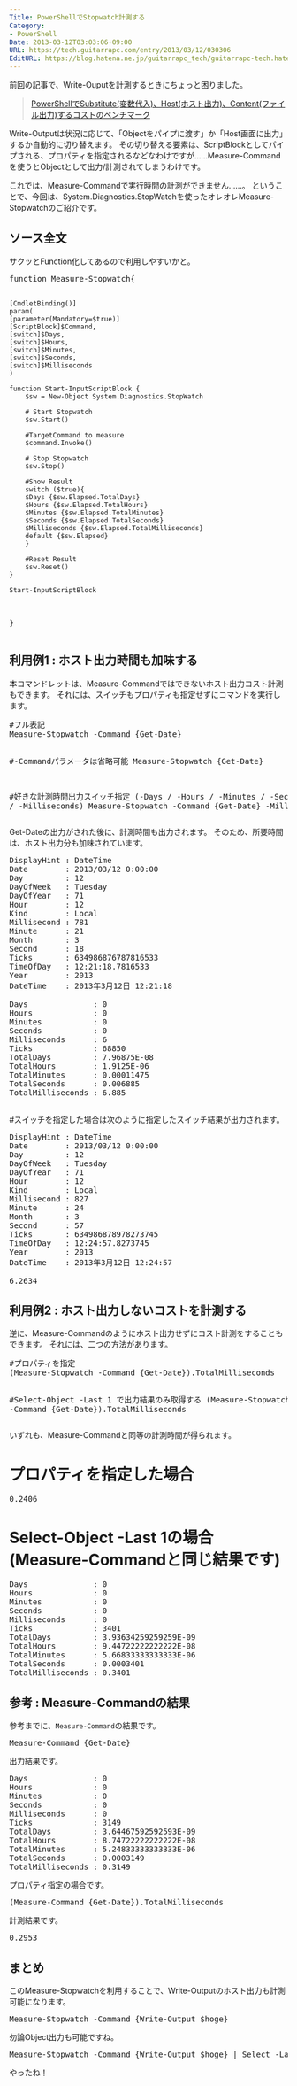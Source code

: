 ```yaml
---
Title: PowerShellでStopwatch計測する
Category:
- PowerShell
Date: 2013-03-12T03:03:06+09:00
URL: https://tech.guitarrapc.com/entry/2013/03/12/030306
EditURL: https://blog.hatena.ne.jp/guitarrapc_tech/guitarrapc-tech.hatenablog.com/atom/entry/11696248318757675546
---
```


前回の記事で、Write-Ouputを計測するときにちょっと困りました。

<blockquote><a href="http://guitarrapc.wordpress.com/2013/03/11/powershell%e3%81%a7substitute%e5%a4%89%e6%95%b0%e4%bb%a3%e5%85%a5%e3%80%81host%e3%83%9b%e3%82%b9%e3%83%88%e5%87%ba%e5%8a%9b%e3%80%81content%e3%83%95%e3%82%a1%e3%82%a4%e3%83%ab%e5%87%ba%e5%8a%9b/" target="_blank">PowerShellでSubstitute(変数代入)、Host(ホスト出力)、Content(ファイル出力)するコストのベンチマーク</a></blockquote>

Write-Outputは状況に応じて、「Objectをパイプに渡す」か「Host画面に出力」するか自動的に切り替えます。
その切り替える要素は、ScriptBlockとしてパイプされる、プロパティを指定されるなどなわけですが……Measure-Commandを使うとObjectとして出力/計測されてしまうわけです。

これでは、Measure-Commandで実行時間の計測ができません……。
ということで、今回は、System.Diagnostics.StopWatchを使ったオレオレMeasure-Stopwatchのご紹介です。




<h2>ソース全文</h2>
サクッとFunction化してあるので利用しやすいかと。
<pre class="brush: powershell">
function Measure-Stopwatch{

    [CmdletBinding()]
    param(
    [parameter(Mandatory=$true)]
    [ScriptBlock]$Command,
    [switch]$Days,
    [switch]$Hours,
    [switch]$Minutes,
    [switch]$Seconds,
    [switch]$Milliseconds
    )

    function Start-InputScriptBlock {
        $sw = New-Object System.Diagnostics.StopWatch

        # Start Stopwatch
        $sw.Start()

        #TargetCommand to measure
        $command.Invoke()

        # Stop Stopwatch
        $sw.Stop()

        #Show Result
        switch ($true){
        $Days {$sw.Elapsed.TotalDays}
        $Hours {$sw.Elapsed.TotalHours}
        $Minutes {$sw.Elapsed.TotalMinutes}
        $Seconds {$sw.Elapsed.TotalSeconds}
        $Milliseconds {$sw.Elapsed.TotalMilliseconds}
        default {$sw.Elapsed}
        }

        #Reset Result
        $sw.Reset()
    }

    Start-InputScriptBlock

}
</pre>

<h2>利用例1 : ホスト出力時間も加味する</h2>
本コマンドレットは、Measure-Commandではできないホスト出力コスト計測もできます。
それには、スイッチもプロパティも指定せずにコマンドを実行します。
<pre class="brush: powershell">
#フル表記
Measure-Stopwatch -Command {Get-Date}

#-Commandパラメータは省略可能
Measure-Stopwatch {Get-Date}

#好きな計測時間出力スイッチ指定 (-Days / -Hours / -Minutes / -Seconds / -Milliseconds)
Measure-Stopwatch -Command {Get-Date} -Milliseconds
</pre>

Get-Dateの出力がされた後に、計測時間も出力されます。
そのため、所要時間は、ホスト出力分も加味されています。
<pre class="brush: powershell">
DisplayHint : DateTime
Date        : 2013/03/12 0:00:00
Day         : 12
DayOfWeek   : Tuesday
DayOfYear   : 71
Hour        : 12
Kind        : Local
Millisecond : 781
Minute      : 21
Month       : 3
Second      : 18
Ticks       : 634986876787816533
TimeOfDay   : 12:21:18.7816533
Year        : 2013
DateTime    : 2013年3月12日 12:21:18

Days              : 0
Hours             : 0
Minutes           : 0
Seconds           : 0
Milliseconds      : 6
Ticks             : 68850
TotalDays         : 7.96875E-08
TotalHours        : 1.9125E-06
TotalMinutes      : 0.00011475
TotalSeconds      : 0.006885
TotalMilliseconds : 6.885

</pre>

#スイッチを指定した場合は次のように指定したスイッチ結果が出力されます。
<pre class="brush: powershell">
DisplayHint : DateTime
Date        : 2013/03/12 0:00:00
Day         : 12
DayOfWeek   : Tuesday
DayOfYear   : 71
Hour        : 12
Kind        : Local
Millisecond : 827
Minute      : 24
Month       : 3
Second      : 57
Ticks       : 634986878978273745
TimeOfDay   : 12:24:57.8273745
Year        : 2013
DateTime    : 2013年3月12日 12:24:57

6.2634
</pre>

<h2>利用例2 : ホスト出力しないコストを計測する</h2>
逆に、Measure-Commandのようにホスト出力せずにコスト計測をすることもできます。
それには、二つの方法があります。
<pre class="brush: powershell">
#プロパティを指定
(Measure-Stopwatch -Command {Get-Date}).TotalMilliseconds

#Select-Object -Last 1 で出力結果のみ取得する
(Measure-Stopwatch -Command {Get-Date}).TotalMilliseconds
</pre>

いずれも、Measure-Commandと同等の計測時間が得られます。

# プロパティを指定した場合
<pre class="brush: powershell">
0.2406
</pre>

# Select-Object -Last 1の場合 (Measure-Commandと同じ結果です)
<pre class="brush: powershell">
Days              : 0
Hours             : 0
Minutes           : 0
Seconds           : 0
Milliseconds      : 0
Ticks             : 3401
TotalDays         : 3.93634259259259E-09
TotalHours        : 9.44722222222222E-08
TotalMinutes      : 5.66833333333333E-06
TotalSeconds      : 0.0003401
TotalMilliseconds : 0.3401
</pre>

<h2>参考 : Measure-Commandの結果</h2>
参考までに、<code>Measure-Command</code>の結果です。
<pre class="brush: powershell">
Measure-Command {Get-Date}
</pre>

出力結果です。
<pre class="brush: powershell">
Days              : 0
Hours             : 0
Minutes           : 0
Seconds           : 0
Milliseconds      : 0
Ticks             : 3149
TotalDays         : 3.64467592592593E-09
TotalHours        : 8.74722222222222E-08
TotalMinutes      : 5.24833333333333E-06
TotalSeconds      : 0.0003149
TotalMilliseconds : 0.3149
</pre>

プロパティ指定の場合です。
<pre class="brush: powershell">
(Measure-Command {Get-Date}).TotalMilliseconds
</pre>

計測結果です。
<pre class="brush: powershell">
0.2953
</pre>

<h2>まとめ</h2>
このMeasure-Stopwatchを利用することで、Write-Outputのホスト出力も計測可能になります。
<pre class="brush: powershell">
Measure-Stopwatch -Command {Write-Output $hoge}
</pre>

勿論Object出力も可能ですね。
<pre class="brush: powershell">
Measure-Stopwatch -Command {Write-Output $hoge} | Select -Last 1
</pre>


やったね！
